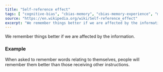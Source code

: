 ```yaml
---
title: "Self-reference effect"
tags: [ "cognitive-bias", "cbias-memory", "cbias-memory-experience", "memory" ]
source: "https://en.wikipedia.org/wiki/Self-reference_effect"
excerpt: "We remember things better if we are affected by the information."
---
```


We remember things better if we are affected by the information.

### Example

When asked to remember words relating to themselves, people will remember them better than those receiving other instructions.
